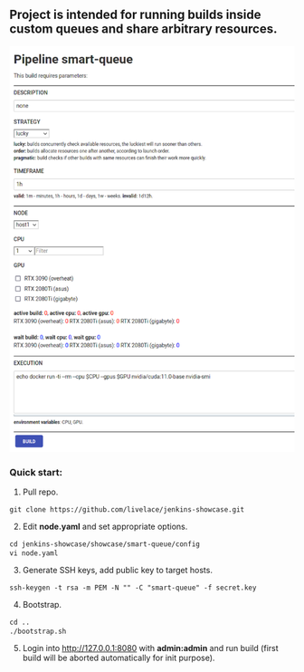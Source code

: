 ## Project is intended for running builds inside custom queues and share arbitrary resources.

![smart-queue](../../assets/smart-queue.png)

### Quick start:

1. Pull repo.
```shell script
git clone https://github.com/livelace/jenkins-showcase.git
```

2. Edit **node.yaml** and set appropriate options. 
```shell script
cd jenkins-showcase/showcase/smart-queue/config
vi node.yaml
```

3. Generate SSH keys, add public key to target hosts.
```shell script
ssh-keygen -t rsa -m PEM -N "" -C "smart-queue" -f secret.key
```

4. Bootstrap.

```shell script
cd ..
./bootstrap.sh
```

5. Login into <a href="http://127.0.0.1:8080" target="_blank">http://127.0.0.1:8080</a> with **admin:admin** and run build (first build will be aborted automatically for init purpose).